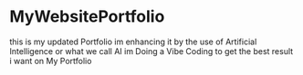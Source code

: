 # MyWebsitePortfolio
 this is my updated Portfolio im enhancing it by the use of Artificial Intelligence or what we call AI im Doing a Vibe Coding to get the best result i want on My Portfolio 
